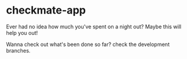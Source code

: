 # checkmate-app
Ever had no idea how much you've spent on a night out? Maybe this will help you out!

Wanna check out what's been done so far? check the development branches.
